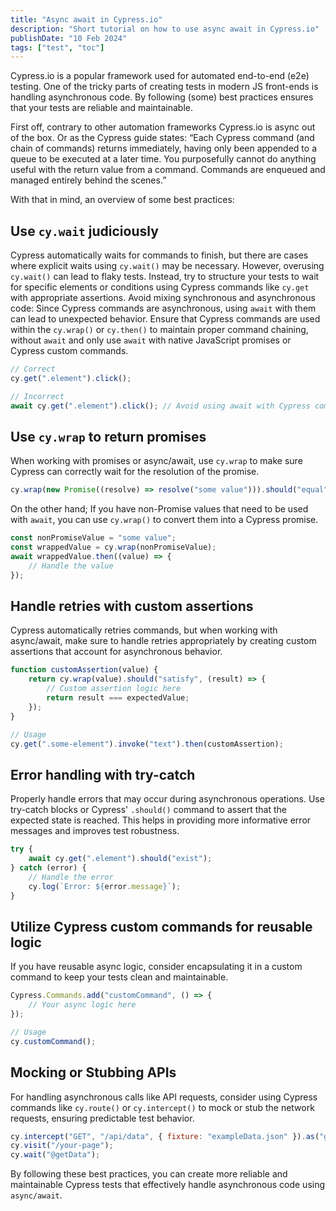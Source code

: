```yaml
---
title: "Async await in Cypress.io"
description: "Short tutorial on how to use async await in Cypress.io"
publishDate: "10 Feb 2024"
tags: ["test", "toc"]
---
```


Cypress.io is a popular framework used for automated end-to-end (e2e) testing. One of the tricky parts of creating tests in modern JS front-ends is handling asynchronous code. By following (some) best practices ensures that your tests are reliable and maintainable.

First off, contrary to other automation frameworks Cypress.io is async out of the box. Or as the Cypress guide states: “Each Cypress command (and chain of commands) returns immediately, having only been appended to a queue to be executed at a later time.
You purposefully cannot do anything useful with the return value from a command. Commands are enqueued and managed entirely behind the scenes.”

With that in mind, an overview of some best practices:

## Use `cy.wait` judiciously

Cypress automatically waits for commands to finish, but there are cases where explicit waits using `cy.wait()` may be necessary. However, overusing `cy.wait()` can lead to flaky tests. Instead, try to structure your tests to wait for specific elements or conditions using Cypress commands like `cy.get` with appropriate assertions.
Avoid mixing synchronous and asynchronous code: Since Cypress commands are asynchronous, using `await` with them can lead to unexpected behavior. Ensure that Cypress commands are used within the `cy.wrap()` or `cy.then()` to maintain proper command chaining, without `await` and only use `await` with native JavaScript promises or Cypress custom commands.

```javascript
// Correct
cy.get(".element").click();

// Incorrect
await cy.get(".element").click(); // Avoid using await with Cypress commands
```

## Use `cy.wrap` to return promises

When working with promises or async/await, use `cy.wrap` to make sure Cypress can correctly wait for the resolution of the promise.

```javascript
cy.wrap(new Promise((resolve) => resolve("some value"))).should("equal", "some value");
```

On the other hand; If you have non-Promise values that need to be used with `await`, you can use `cy.wrap()` to convert them into a Cypress promise.

```javascript
const nonPromiseValue = "some value";
const wrappedValue = cy.wrap(nonPromiseValue);
await wrappedValue.then((value) => {
	// Handle the value
});
```

## Handle retries with custom assertions

Cypress automatically retries commands, but when working with async/await, make sure to handle retries appropriately by creating custom assertions that account for asynchronous behavior.

```javascript
function customAssertion(value) {
	return cy.wrap(value).should("satisfy", (result) => {
		// Custom assertion logic here
		return result === expectedValue;
	});
}

// Usage
cy.get(".some-element").invoke("text").then(customAssertion);
```

## Error handling with try-catch

Properly handle errors that may occur during asynchronous operations. Use try-catch blocks or Cypress' `.should()` command to assert that the expected state is reached. This helps in providing more informative error messages and improves test robustness.

```javascript
try {
	await cy.get(".element").should("exist");
} catch (error) {
	// Handle the error
	cy.log(`Error: ${error.message}`);
}
```

## Utilize Cypress custom commands for reusable logic

If you have reusable async logic, consider encapsulating it in a custom command to keep your tests clean and maintainable.

```javascript
Cypress.Commands.add("customCommand", () => {
	// Your async logic here
});

// Usage
cy.customCommand();
```

## Mocking or Stubbing APIs

For handling asynchronous calls like API requests, consider using Cypress commands like `cy.route()` or `cy.intercept()` to mock or stub the network requests, ensuring predictable test behavior.

```javascript
cy.intercept("GET", "/api/data", { fixture: "exampleData.json" }).as("getData");
cy.visit("/your-page");
cy.wait("@getData");
```

By following these best practices, you can create more reliable and maintainable Cypress tests that effectively handle asynchronous code using `async/await`.
